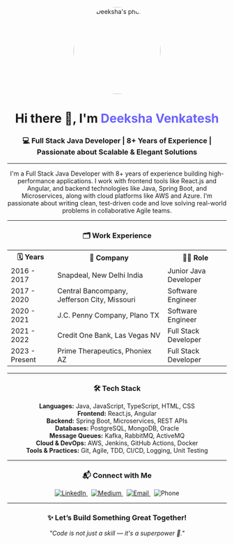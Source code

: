 <!-- Profile Photo -->
<p align="center">
  <img src="https://avatars.githubusercontent.com/deeksha-venkatesh" width="200" style="border-radius: 50%;" alt="Deeksha's photo" />
</p>

<!-- Name & Tagline -->
<h1 align="center">Hi there 👋, I'm <span style="color:#6C63FF;">Deeksha Venkatesh</span></h1>

<h3 align="center">💻 Full Stack Java Developer | 8+ Years of Experience | Passionate about Scalable & Elegant Solutions</h3>

---

<!-- About -->
<p align="center">
 I'm a Full Stack Java Developer with 8+ years of experience building high-performance applications. I work with frontend tools like React.js and Angular, and backend technologies like Java, Spring Boot, and Microservices, along with cloud platforms like AWS and Azure. I'm passionate about writing clean, test-driven code and love solving real-world problems in collaborative Agile teams.
</p>

---

<!-- Work Timeline -->
<h3 align="center">🗂️ Work Experience</h3>

<p align="center">
  <table align="center">
    <tr>
      <th>🗓️ Years</th>
      <th>🏢 Company</th>
      <th>👩‍💻 Role</th>
    </tr>
    <tr>
      <td>2016 - 2017</td>
      <td>Snapdeal, New Delhi India</td>
      <td>Junior Java Developer</td>
    </tr>
    <tr>
      <td>2017 - 2020</td>
      <td>Central Bancompany, Jefferson City, Missouri</td>
      <td>Software Engineer</td>
    </tr>
    <tr>
      <td>2020 - 2021</td>
      <td>J.C. Penny Company, Plano TX</td>
      <td>Software Engineer</td>
    </tr>
    <tr>
      <td>2021 - 2022</td>
      <td>Credit One Bank, Las Vegas NV</td>
      <td>Full Stack Developer</td>
    </tr>
    <tr>
      <td>2023 - Present</td>
      <td>Prime Therapeutics, Phoniex AZ</td>
      <td>Full Stack Developer</td>
    </tr>
  </table>
</p>

---

<!-- Tech Stack -->
<h3 align="center">🛠️ Tech Stack</h3>

<p align="center">
  <strong>Languages:</strong> Java, JavaScript, TypeScript, HTML, CSS  
  <br>
  <strong>Frontend:</strong> React.js, Angular  
  <br>
  <strong>Backend:</strong> Spring Boot, Microservices, REST APIs  
  <br>
  <strong>Databases:</strong> PostgreSQL, MongoDB, Oracle  
  <br>
  <strong>Message Queues:</strong> Kafka, RabbitMQ, ActiveMQ  
  <br>
  <strong>Cloud & DevOps:</strong> AWS, Jenkins, GitHub Actions, Docker  
  <br>
  <strong>Tools & Practices:</strong> Git, Agile, TDD, CI/CD, Logging, Unit Testing  
</p>

---

<!-- Contact Info -->
<h3 align="center">📬 Connect with Me</h3>

<p align="center">
  <a href="https://www.linkedin.com/in/deeksha-venkatesh-58602b1b4?utm_source=share&utm_campaign=share_via&utm_content=profile&utm_medium=ios_app" target="_blank">
    <img alt="LinkedIn" src="https://img.shields.io/badge/LinkedIn-blue?logo=linkedin&logoColor=white" />
  </a>
  &nbsp;
  <a href="https://medium.com/@11deeku27" target="_blank">
    <img alt="Medium" src="https://img.shields.io/badge/Medium-black?logo=medium&logoColor=white" />
  </a>
  &nbsp;
  <a href="mailto:deekshastudieshere@gmail.com">
    <img alt="Email" src="https://img.shields.io/badge/Email-red?logo=gmail&logoColor=white" />
  </a>
  &nbsp;
  <img alt="Phone" src="https://img.shields.io/badge/Phone-+1 628 261 2312-lightgrey" />
</p>

---

<!-- Final Footer -->
<h3 align="center">✨ Let’s Build Something Great Together!</h3>

<p align="center"><i>"Code is not just a skill — it's a superpower 💪."</i></p>
